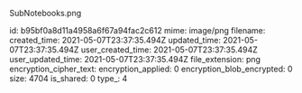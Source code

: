 SubNotebooks.png

id: b95bf0a8d11a4958a6f67a94fac2c612
mime: image/png
filename: 
created_time: 2021-05-07T23:37:35.494Z
updated_time: 2021-05-07T23:37:35.494Z
user_created_time: 2021-05-07T23:37:35.494Z
user_updated_time: 2021-05-07T23:37:35.494Z
file_extension: png
encryption_cipher_text: 
encryption_applied: 0
encryption_blob_encrypted: 0
size: 4704
is_shared: 0
type_: 4